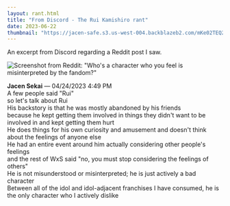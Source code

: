 ```yaml
---
layout: rant.html
title: "From Discord - The Rui Kamishiro rant"
date: 2023-06-22
thumbnail: "https://jacen-safe.s3.us-west-004.backblazeb2.com/mKe02TEQ2rN5.png"
---
```


An excerpt from Discord regarding a Reddit post I saw.

![Screenshot from Reddit: "Who's a character who you feel is misinterpreted by the fandom?"](https://i.snap.as/norJDPka.jpg)
<!-- more -->

**Jacen Sekai** — 04/24/2023 4:49 PM  
A few people said "Rui"  
so let's talk about Rui  
His backstory is that he was mostly abandoned by his friends  
because he kept getting them involved in things they didn't want to be involved in and kept getting them hurt  
He does things for his own curiosity and amusement and doesn't think about the feelings of anyone else  
He had an entire event around him actually considering other people's feelings  
and the rest of WxS said "no, you must stop considering the feelings of others"  
He is not misunderstood or misinterpreted; he is just actively a bad character  
Between all of the idol and idol-adjacent franchises I have consumed, he is the only character who I actively dislike
